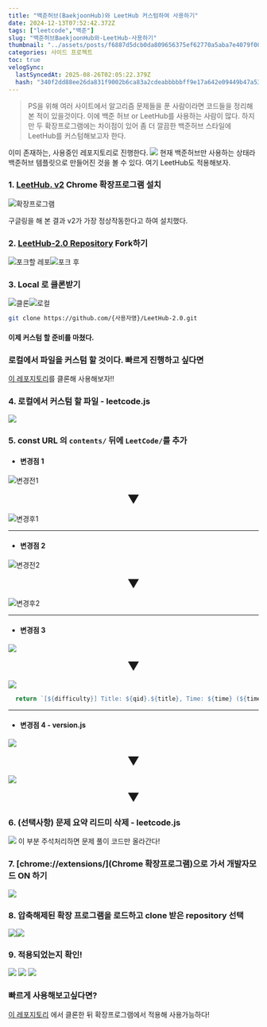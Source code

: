 ```yaml
---
title: "백준허브(BaekjoonHub)와 LeetHub 커스텀하여 사용하기"
date: 2024-12-13T07:52:42.372Z
tags: ["leetcode","백준"]
slug: "백준허브BaekjoonHub와-LeetHub-사용하기"
thumbnail: "../assets/posts/f6887d5dcb0da809656375ef62770a5aba7e4079f00b307dde8b0a04467b2106.png"
categories: 사이드 프로젝트
toc: true
velogSync:
  lastSyncedAt: 2025-08-26T02:05:22.379Z
  hash: "340f2dd88ee26da831f9002b6ca83a2cdeabbbbbff9e17a642e09449b47a5344"
---
```


> PS을 위해 여러 사이트에서 알고리즘 문제들을 푼 사람이라면 코드들을 정리해본 적이 있을것이다. 이에 백준 허브 or LeetHub를 사용하는 사람이 많다. 하지만 두 확장프로그램에는 차이점이 있어 좀 더 깔끔한 백준허브 스타일에 LeetHub를 커스텀해보고자 한다.

이미 존재하는, 사용중인 레포지토리로 진행한다.
![](/assets/posts/f567097be19b148c62e3541073c5b1309387190364976ff01cf3180f95ce6695.png)
현재 백준허브만 사용하는 상태라 백준허브 템플릿으로 만들어진 것을 볼 수 있다. 여기 LeetHub도 적용해보자.

### 1. [LeetHub. v2](https://chromewebstore.google.com/detail/leethub-v2/mhanfgfagplhgemhjfeolkkdidbakocm?hl=ko&utm_source=ext_sidebar) Chrome 확장프로그램 설치
![확장프로그램](/assets/posts/85af6f915507d8921453b4da75293f4b84be742a1ca4c6b1fef4181399f0d648.png)

구글링을 해 본 결과 v2가 가장 정상작동한다고 하여 설치했다.

### 2. [LeetHub-2.0 Repository](https://github.com/arunbhardwaj/LeetHub-2.0) Fork하기
![포크할 레포](/assets/posts/858c833ede41fbfdb3d340e45fcf7dd01934f076bab5eed91b72ed50f6072dca.png)![포크 후](/assets/posts/28c8c0c867cdab3a10615e6b197d27e5b55a440357b733bf9935534300fbb10f.png)

### 3. Local 로 클론받기
![클론](/assets/posts/a9ad637d7a25f289fc8168698a13a49095affdcb4269e5c7e51c0b970a882d0d.png)![로컬](/assets/posts/68cccb86e03373485b7074c33c28e64d09dba1710c5efd70f89c768fb40154ed.png)
```zsh
git clone https://github.com/{사용자명}/LeetHub-2.0.git
```

#### 이제 커스텀 할 준비를 마쳤다.
### 로컬에서 파일을 커스텀 할 것이다. 빠르게 진행하고 싶다면
[이 레포지토리](https://github.com/Kguswo/LeetHub_Custom)를 클론해 사용해보자!!
### 4. 로컬에서 커스텀 할 파일 - leetcode.js 
![](/assets/posts/0d7f86c2ea43be077d069b53b25b412d86325fffe6179d5046ebce9c57ea08d0.png)

### 5. const URL 의 `contents/` 뒤에 `LeetCode/`를 추가
- #### 변경점 1

![변경전1](/assets/posts/2f29600337a5ae35dab0345a2eef2dabd06af61db7da778f2119e7991a572f34.png)

<div style="width: 100%; text-align: center; padding: 0px;">
  <span style="font-size: 24px;">▼</span>
</div>

![변경후1](/assets/posts/02201b359cbf5025d73077677f246ef4ffe047b43ac07a7099017cffd5419207.png)

---
- #### 변경점 2

![변경전2](/assets/posts/f54e3f3d5a5d61d11c9884d69cf2d292975d2f92d24d8ed6ba5a807dbff2570b.png)

<div style="width: 100%; text-align: center; padding: 0px;">
  <span style="font-size: 24px;">▼</span>
</div>

![변경후2](/assets/posts/142235023f0c5210268829dcbb53e5f52588ba002678735fe3d75a7a3a02de56.png)

---
- #### 변경점 3

![](/assets/posts/b6e75ea2747924d99318ef1ffe3c0a50620bb4f148d0b07348e324ee56812a7a.png)

<div style="width: 100%; text-align: center; padding: 0px;">
  <span style="font-size: 24px;">▼</span>
</div>

![](/assets/posts/3b8a5134fa1bba6eecc14edd2a501056b82df2c7c4009b9a7963a3fee448ec87.png)

```js
  return `[${difficulty}] Title: ${qid}.${title}, Time: ${time} (${timePercentile}%), Space: ${space} (${spacePercentile}%) - LeetHub`;
```
---
- #### 변경점 4 - version.js

![](/assets/posts/cdbeb15fb3f0ad95825b7d4a920c789a3e2ea72b3cec792a654d0deb0d6bc278.png)

<div style="width: 100%; text-align: center; padding: 0px;">
  <span style="font-size: 24px;">▼</span>
</div>




![](/assets/posts/51b3f994a983f8f9c020cd4ce48d7645f649d8264296a96f181a8f85d92107fa.png)

<div style="width: 100%; text-align: center; padding: 0px;">
  <span style="font-size: 24px;">▼</span>
</div>

### 6. (선택사항) 문제 요약 리드미 삭제 - leetcode.js
![](/assets/posts/f6887d5dcb0da809656375ef62770a5aba7e4079f00b307dde8b0a04467b2106.png)
이 부분 주석처리하면 문제 풀이 코드만 올라간다!




### 7. [chrome://extensions/](Chrome 확장프로그램)으로 가서 개발자모드 ON 하기
![](/assets/posts/7379cfcc19f3b82af75ee88c775d185957c3cd447ea242e370f91567ff71f412.png)

### 8. 압축해제된 확장 프로그램을 로드하고 clone 받은 repository 선택
![](/assets/posts/7bc0d2f15087bdb208116eb208c3b19cf2ef0af46635df1970c7c296ecca5847.png)![](/assets/posts/af20b1ca601e08ff85304cf74d88ba0d9d564a33ee656cac86b62a799994ab4b.png)

### 9. 적용되었는지 확인!
![](/assets/posts/6c58583a50d4864e5d46ee1f393cf1a47af33ed0f5f61373b9e130cda8806e34.png)
![](/assets/posts/700e2eb80ee3d3b2f086437497d8cf4991be3c52ecdfa46db6e0fbc13a2c1328.png)
![](/assets/posts/d68e4910a6c8c7df53bfa9fe9f22cc1341bd8d3b1b2886d3130541ca16ebd390.png)

### 빠르게 사용해보고싶다면?
[이 레포지토리](https://github.com/Kguswo/LeetHub_Custom) 에서 클론한 뒤 확장프로그램에서 적용해 사용가능하다!
